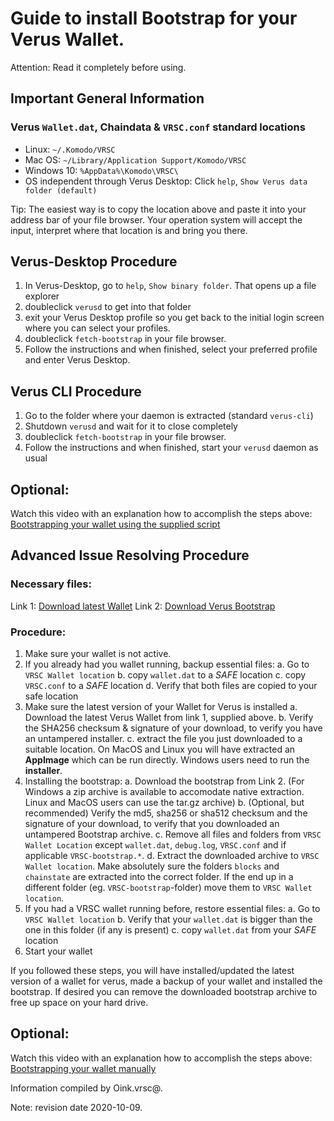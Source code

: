# Guide to install Bootstrap for your Verus Wallet.

Attention: Read it completely before using.

## Important General Information

### Verus `Wallet.dat`, Chaindata & `VRSC.conf` standard locations
 * Linux:		`~/.Komodo/VRSC`
 * Mac OS: 	`~/Library/Application Support/Komodo/VRSC`
 * Windows 10: 	`%AppData%\Komodo\VRSC\`
 * OS independent through Verus Desktop: Click `help`, `Show Verus data folder (default)`

Tip: The easiest way is to copy the location above and paste it into your address bar of your file browser. Your operation system will accept the input, interpret where that location is and bring you there.


## Verus-Desktop Procedure
1. In Verus-Desktop, go to  `help`,  `Show binary folder`. That opens up a file explorer
2. doubleclick `verusd` to get into that folder
3. exit your Verus Desktop profile so you get back to the initial login screen where you can select your profiles.
4. doubleclick `fetch-bootstrap` in your file browser.
5. Follow the instructions and when finished, select your preferred profile and enter Verus Desktop.

## Verus CLI Procedure
1. Go to the folder where your daemon is extracted (standard `verus-cli`)
3. Shutdown `verusd` and wait for it to close completely
4. doubleclick `fetch-bootstrap` in your file browser.
5. Follow the instructions and when finished, start your `verusd` daemon as usual


## Optional:
Watch this video with an explanation how to accomplish the steps above: [Bootstrapping your wallet using the supplied script](https://youtu.be/xgLxzel5t04)


## Advanced Issue Resolving Procedure

### Necessary files:

Link 1: [Download latest Wallet](https://verus.io/wallet.html)
Link 2: [Download Verus Bootstrap](https://bootstrap.verus.io/)

### Procedure:
1. Make sure your wallet is not active.
2. If you already had you wallet running, backup essential files:
	a. Go to `VRSC Wallet location`
	b. copy `wallet.dat` to a *SAFE* location
	c. copy `VRSC.conf` to a *SAFE* location
	d. Verify that both files are copied to your safe location
3. Make sure the latest version of your Wallet for Verus is installed
	a. Download the latest Verus Wallet from link 1, supplied above.
	b. Verify the SHA256 checksum & signature of your download, to verify you have an untampered installer.
	c. extract the file you just downloaded to a suitable location.
	  On MacOS and Linux you will have extracted an **AppImage** which can be run directly. Windows users need to run the **installer**.
4. Installing the bootstrap:
  a. Download the bootstrap from Link 2. (For Windows a zip archive is available to accomodate native extraction. Linux and MacOS users can use the tar.gz archive)
  b. (Optional, but recommended) Verify the md5, sha256 or sha512 checksum and the signature of your download, to verify that you downloaded an untampered Bootstrap archive.
  c. Remove all files and folders from `VRSC Wallet Location` except `wallet.dat`, `debug.log`, `VRSC.conf` and if applicable `VRSC-bootstrap.*`.
  d. Extract the downloaded archive to `VRSC Wallet location`.  Make absolutely sure the folders `blocks` and `chainstate` are extracted into the correct folder. If the end up in a different folder (eg. `VRSC-bootstrap`-folder) move them to `VRSC Wallet location`.
5. If you had a VRSC wallet running before, restore essential files:
	a. Go to `VRSC Wallet location`
	b. Verify that your `wallet.dat` is bigger than the one in this folder (if any is present)
	c. copy `wallet.dat` from your *SAFE* location
6. Start your wallet

If you followed these steps, you will have installed/updated the latest version of a wallet for verus, made a backup of your wallet and installed the bootstrap. If desired you can remove the downloaded bootstrap archive to free up space on your hard drive.

## Optional:
Watch this video with an explanation how to accomplish the steps above: [Bootstrapping your wallet manually](https://youtu.be/ILr8vDgfPHI)


Information compiled by Oink.vrsc@.

Note: revision date 2020-10-09.
